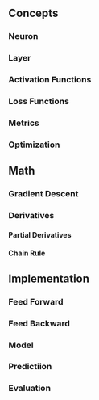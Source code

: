 ## Concepts
### Neuron
### Layer
### Activation Functions
### Loss Functions
### Metrics
### Optimization


## Math
### Gradient Descent
### Derivatives
#### Partial Derivatives
#### Chain Rule

## Implementation
### Feed Forward
### Feed Backward
### Model
### Predictiion
### Evaluation
